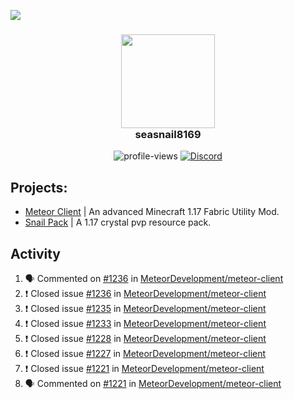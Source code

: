 ![](https://hit.yhype.me/github/profile?user_id=17166139)

<h3 align="center">
  <img src="https://i.ibb.co/wLWw4DD/798694-D8-9-F3-D-434-E-B7-B4-E60460-E50-B4-F.png" width="150"/><br>
  seasnail8169
</h3>

<div align="center">
  <img src="https://komarev.com/ghpvc/?username=seasnail8169" alt="profile-views"/>
  <a href="https://discord.gg/bBGQZvd"><img src="https://img.shields.io/discord/689197705683140636?logo=discord" alt="Discord"/></a>
</div>

## Projects:

- [Meteor Client](https://github.com/MeteorDevelopment) | An advanced Minecraft 1.17 Fabric Utility Mod.
- [Snail Pack](https://github.com/seasnail8169/snail-pack) | A 1.17 crystal pvp resource pack.

## Activity

<!--START_SECTION:activity-->
1. 🗣 Commented on [#1236](https://github.com/MeteorDevelopment/meteor-client/issues/1236) in [MeteorDevelopment/meteor-client](https://github.com/MeteorDevelopment/meteor-client)
2. ❗️ Closed issue [#1236](https://github.com/MeteorDevelopment/meteor-client/issues/1236) in [MeteorDevelopment/meteor-client](https://github.com/MeteorDevelopment/meteor-client)
3. ❗️ Closed issue [#1235](https://github.com/MeteorDevelopment/meteor-client/issues/1235) in [MeteorDevelopment/meteor-client](https://github.com/MeteorDevelopment/meteor-client)
4. ❗️ Closed issue [#1233](https://github.com/MeteorDevelopment/meteor-client/issues/1233) in [MeteorDevelopment/meteor-client](https://github.com/MeteorDevelopment/meteor-client)
5. ❗️ Closed issue [#1228](https://github.com/MeteorDevelopment/meteor-client/issues/1228) in [MeteorDevelopment/meteor-client](https://github.com/MeteorDevelopment/meteor-client)
6. ❗️ Closed issue [#1227](https://github.com/MeteorDevelopment/meteor-client/issues/1227) in [MeteorDevelopment/meteor-client](https://github.com/MeteorDevelopment/meteor-client)
7. ❗️ Closed issue [#1221](https://github.com/MeteorDevelopment/meteor-client/issues/1221) in [MeteorDevelopment/meteor-client](https://github.com/MeteorDevelopment/meteor-client)
8. 🗣 Commented on [#1221](https://github.com/MeteorDevelopment/meteor-client/issues/1221) in [MeteorDevelopment/meteor-client](https://github.com/MeteorDevelopment/meteor-client)
<!--END_SECTION:activity-->
